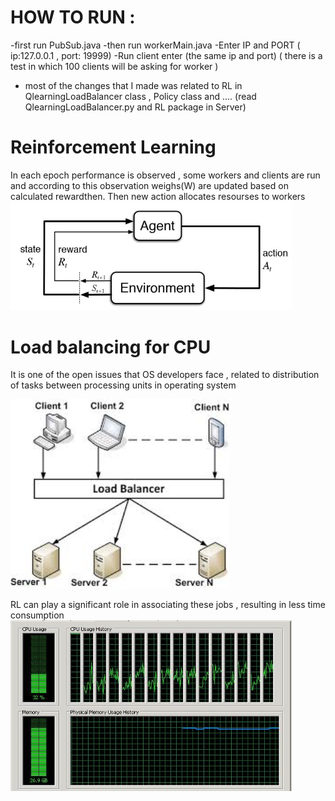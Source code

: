 # HOW TO RUN :
  -first run PubSub.java
  -then run workerMain.java
  -Enter IP and PORT ( ip:127.0.0.1 , port: 19999)
  -Run client enter (the same ip and port)
  ( there is a test in which 100 clients will be asking for worker )
  - most of the changes that I made was related to RL in QlearningLoadBalancer class , Policy class and  ....
  (read QlearningLoadBalancer.py and RL package in Server)
# Reinforcement Learning
In each epoch performance is observed , some workers and clients are run and
according to this observation weighs(W) are updated based on calculated rewardthen. Then new action allocates resourses to workers
<img src="image3.jpg" width=450 > 
# Load balancing for CPU
It is one of the open issues that OS developers face , related to distribution of tasks between processing units in operating system

<img src="image1.jpeg" width=350 >


RL can play a significant role in associating these jobs , resulting in less time consumption
<img src="image2.jpg" width=450 >
